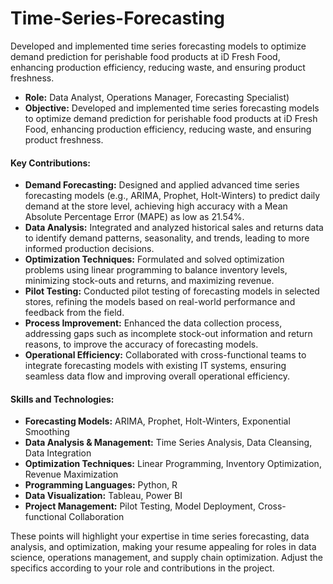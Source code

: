 # Time-Series-Forecasting
Developed and implemented time series forecasting models to optimize demand prediction for perishable food products at iD Fresh Food, enhancing production efficiency, reducing waste, and ensuring product freshness.

- **Role:** Data Analyst, Operations Manager, Forecasting Specialist)
- **Objective:** Developed and implemented time series forecasting models to optimize demand prediction for perishable food products at iD Fresh Food, enhancing production efficiency, reducing waste, and ensuring product freshness.

#### **Key Contributions:**
- **Demand Forecasting:** Designed and applied advanced time series forecasting models (e.g., ARIMA, Prophet, Holt-Winters) to predict daily demand at the store level, achieving high accuracy with a Mean Absolute Percentage Error (MAPE) as low as 21.54%.
- **Data Analysis:** Integrated and analyzed historical sales and returns data to identify demand patterns, seasonality, and trends, leading to more informed production decisions.
- **Optimization Techniques:** Formulated and solved optimization problems using linear programming to balance inventory levels, minimizing stock-outs and returns, and maximizing revenue.
- **Pilot Testing:** Conducted pilot testing of forecasting models in selected stores, refining the models based on real-world performance and feedback from the field.
- **Process Improvement:** Enhanced the data collection process, addressing gaps such as incomplete stock-out information and return reasons, to improve the accuracy of forecasting models.
- **Operational Efficiency:** Collaborated with cross-functional teams to integrate forecasting models with existing IT systems, ensuring seamless data flow and improving overall operational efficiency.

#### **Skills and Technologies:**
- **Forecasting Models:** ARIMA, Prophet, Holt-Winters, Exponential Smoothing
- **Data Analysis & Management:** Time Series Analysis, Data Cleansing, Data Integration
- **Optimization Techniques:** Linear Programming, Inventory Optimization, Revenue Maximization
- **Programming Languages:** Python, R
- **Data Visualization:** Tableau, Power BI
- **Project Management:** Pilot Testing, Model Deployment, Cross-functional Collaboration

These points will highlight your expertise in time series forecasting, data analysis, and optimization, making your resume appealing for roles in data science, operations management, and supply chain optimization. Adjust the specifics according to your role and contributions in the project.
